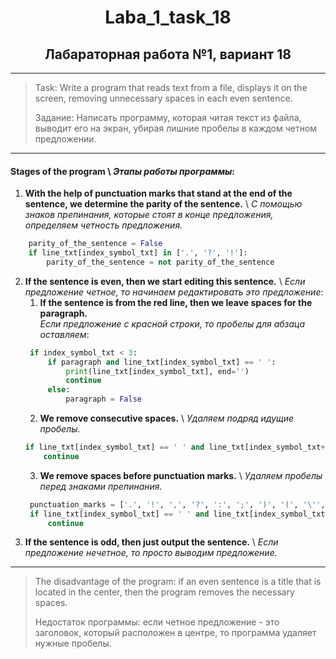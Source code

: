 <h1 align="center">Laba_1_task_18 </h1>
<h2 align="center">Лабараторная работа №1, вариант 18 </h2>

---
> Task: Write a program that reads text from a file, displays it on the screen, removing unnecessary spaces in each even sentence.
> 
> Задание: Написать программу, которая читая текст  из файла, выводит его на экран, убирая лишние пробелы в каждом четном предложении. 

---
#### __Stages of the program__ \ _Этапы работы программы_:

1. __With the help of punctuation marks that stand at the end of the sentence, we determine the parity of the sentence.__ \ _С помощью знаков препинания, которые стоят в конце предложения, определяем четность предложения._
```python
    parity_of_the_sentence = False  
    if line_txt[index_symbol_txt] in ['.', '?', '!']:                     
        parity_of_the_sentence = not parity_of_the_sentence
```
2. __If the sentence is even, then we start editing this sentence.__ \ _Если предложение четное, то начинаем редактировать это предложение_:
   1. __If the sentence is from the red line, then we leave spaces for the paragraph.__ \
_Если предложение с красной строки, то пробелы для абзаца оставляем_: 
   ```python
    if index_symbol_txt < 3:                                       
        if paragraph and line_txt[index_symbol_txt] == ' ':
            print(line_txt[index_symbol_txt], end='')
            continue
        else:
            paragraph = False
    ```
   2. __We remove consecutive spaces.__ \ _Удаляем подряд идущие пробелы._
    ```python
    if line_txt[index_symbol_txt] == ' ' and line_txt[index_symbol_txt+1] == ' ':
        continue
   ```
   3. __We remove spaces before punctuation marks.__ \ _Удаляем пробелы перед знаками препинания._
   ```python
    punctuation_marks = ['.', '!', ',', '?', ':', ';', ')', '(', '\'', '\"', '»']
    if line_txt[index_symbol_txt] == ' ' and line_txt[index_symbol_txt + 1] in punctuation_marks:
        continue
    ```
3. __If the sentence is odd, then just output the sentence.__ \ _Если предложение нечетное, то просто выводим предложение._

---
> The disadvantage of the program: if an even sentence is a title that is located in the center, then the program removes the necessary spaces.
>
> Недостаток программы: если четное предложение - это заголовок, который расположен в центре, то программа удаляет нужные пробелы.




